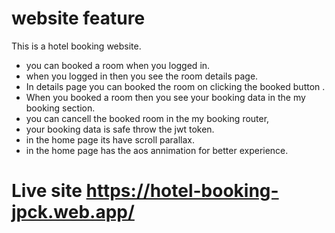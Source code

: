 # website feature

This is a hotel booking website.


- you can booked a room when you logged in.
- when you logged in then you see the room details page.
- In details page you can booked the room on clicking the booked button .
- When you booked a room then you see your booking data in the my booking section.
- you can cancell the booked room in the my booking router,
- your booking data is safe throw the jwt token.
- in the home page its have scroll parallax.
- in the home page has the aos annimation for better experience.


# Live site https://hotel-booking-jpck.web.app/
